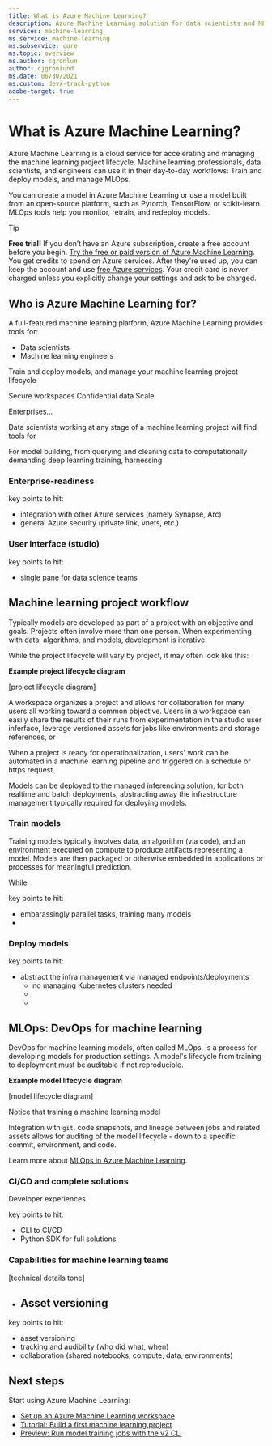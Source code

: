 ```yaml
---
title: What is Azure Machine Learning?
description: Azure Machine Learning solution for data scientists and ML engineers enabling MLOps and accelerating the model lifecycle.
services: machine-learning
ms.service: machine-learning
ms.subservice: core
ms.topic: overview
ms.author: cgronlun
author: cjgronlund
ms.date: 06/30/2021
ms.custom: devx-track-python
adobe-target: true
---
```


# What is Azure Machine Learning?

Azure Machine Learning is a cloud service for accelerating and managing the machine learning project lifecycle. Machine learning professionals, data scientists, and engineers can use it in their day-to-day workflows: Train and deploy models, and manage MLOps.

You can create a model in Azure Machine Learning or use a model built from an open-source platform, such as Pytorch, TensorFlow, or scikit-learn. MLOps tools help you monitor, retrain, and redeploy models. 


> [!Tip]
> **Free trial!**  If you don’t have an Azure subscription, create a free account before you begin. [Try the free or paid version of Azure Machine Learning](https://azure.microsoft.com/free/machine-learning/search/). You get credits to spend on Azure services. After they're used up, you can keep the account and use [free Azure services](https://azure.microsoft.com/free/). Your credit card is never charged unless you explicitly change your settings and ask to be charged.

## Who is Azure Machine Learning for?

A full-featured machine learning platform, Azure Machine Learning provides tools for:
- Data scientists
- Machine learning engineers

Train and deploy models, and manage your machine learning project lifecycle

Secure workspaces
Confidential data
Scale

Enterprises...

Data scientists working at any stage of a machine learning project will find tools for 

For model building, from querying and cleaning data to computationally demanding deep learning training, harnessing 

### Enterprise-readiness

key points to hit:

- integration with other Azure services (namely Synapse, Arc)
- general Azure security (private link, vnets, etc.)



### User interface (studio)

key points to hit:

- single pane for data science teams


## Machine learning project workflow

Typically models are developed as part of a project with an objective and goals. Projects often involve more than one person. When experimenting with data, algorithms, and models, development is iterative. 

While the project lifecycle will vary by project, it may often look like this:

**Example project lifecycle diagram**

[project lifecycle diagram]

A workspace organizes a project and allows for collaboration for many users all working toward a common objective. Users in a workspace can easily share the results of their runs from experimentation in the studio user inferface, leverage versioned assets for jobs like environments and storage references, or 

When a project is ready for operationalization, users' work can be automated in a machine learning pipeline and triggered on a schedule or https request.

Models can be deployed to the managed inferencing solution, for both realtime and batch deployments, abstracting away the infrastructure management typically required for deploying models.

### Train models

Training models typically involves data, an algorithm (via code), and an environment executed on compute to produce artifacts representing a model. Models are then packaged or otherwise embedded in applications or processes for meaningful prediction.

While 

key points to hit:

- embarassingly parallel tasks, training many models
- 

### Deploy models

key points to hit:

- abstract the infra management via managed endpoints/deployments
    - no managing Kubernetes clusters needed
    - 
    - 


## MLOps: DevOps for machine learning 

DevOps for machine learning models, often called MLOps, is a process for developing models for production settings. A model's lifecycle from training to deployment must be auditable if not reproducible.

**Example model lifecycle diagram**

[model lifecycle diagram]

Notice that training a machine learning model

Integration with `git`, code snapshots, and lineage between jobs and related assets allows for auditing of the model lifecycle - down to a specific commit, environment, and code.

Learn more about [MLOps in Azure Machine Learning](concept-model-management-and-deployment.md).

### CI/CD and complete solutions

Developer experiences

key points to hit:

- CLI to CI/CD
- Python SDK for full solutions

### Capabilities for machine learning teams

[technical details tone]

- Asset versioning
    - 

key points to hit:

- asset versioning
- tracking and audibility (who did what, when)
- collaboration (shared notebooks, compute, data, environments)



## Next steps

Start using Azure Machine Learning:
- [Set up an Azure Machine Learning workspace](/quickstart-create-resources.md)
- [Tutorial: Build a first machine learning project](tutorial-1st-experiment-hello-world.md)
- [Preview: Run model training jobs with the v2 CLI](how-to-train-cli.md)

